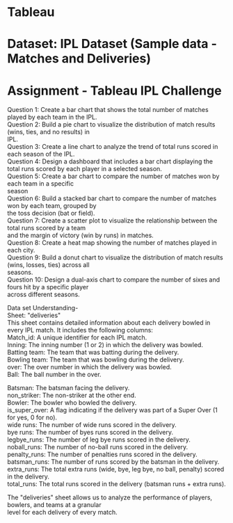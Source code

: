 # Tableau
# Dataset: IPL Dataset (Sample data - Matches and Deliveries)
# Assignment - Tableau IPL Challenge
Question 1: Create a bar chart that shows the total number of matches played by each team in the IPL.<br>
Question 2: Build a pie chart to visualize the distribution of match results (wins, ties, and no results) in<br>
IPL.<br>
Question 3: Create a line chart to analyze the trend of total runs scored in each season of the IPL.<br>
Question 4: Design a dashboard that includes a bar chart displaying the total runs scored by each player
in a selected season.<br>
Question 5: Create a bar chart to compare the number of matches won by each team in a specific<br>
season<br>
Question 6: Build a stacked bar chart to compare the number of matches won by each team, grouped by <br>
the toss decision (bat or field).<br>
Question 7: Create a scatter plot to visualize the relationship between the total runs scored by a team<br>
and the margin of victory (win by runs) in matches.<br>
Question 8: Create a heat map showing the number of matches played in each city.<br>
Question 9: Build a donut chart to visualize the distribution of match results (wins, losses, ties) across all<br>
seasons.<br>
Question 10: Design a dual-axis chart to compare the number of sixes and fours hit by a specific player <br>
across different seasons. <br>

Data set Understanding-<br>
Sheet: &quot;deliveries&quot;<br>
This sheet contains detailed information about each delivery bowled in every IPL match. It includes the
following columns:<br>
Match_id: A unique identifier for each IPL match.<br>
Inning: The inning number (1 or 2) in which the delivery was bowled.<br>
Batting team: The team that was batting during the delivery.<br>
Bowling team: The team that was bowling during the delivery.<br>
over: The over number in which the delivery was bowled.<br>
Ball: The ball number in the over.<br>

Batsman: The batsman facing the delivery.<br>
non_striker: The non-striker at the other end.<br>
Bowler: The bowler who bowled the delivery.<br>
is_super_over: A flag indicating if the delivery was part of a Super Over (1 for yes, 0 for no).<br>
wide runs: The number of wide runs scored in the delivery.<br>
bye runs: The number of byes runs scored in the delivery.<br>
legbye_runs: The number of leg bye runs scored in the delivery.<br>
noball_runs: The number of no-ball runs scored in the delivery.<br>
penalty_runs: The number of penalties runs scored in the delivery.<br>
batsman_runs: The number of runs scored by the batsman in the delivery.<br>
extra_runs: The total extra runs (wide, bye, leg bye, no ball, penalty) scored in the delivery.<br>
total_runs: The total runs scored in the delivery (batsman runs + extra runs).<br>

The &quot;deliveries&quot; sheet allows us to analyze the performance of players, bowlers, and teams at a granular<br>
level for each delivery of every match.<br>
